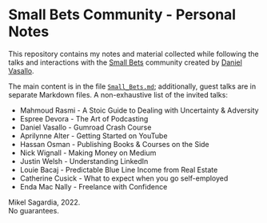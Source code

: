 # Small Bets Community - Personal Notes

This repository contains my notes and material collected while following the talks and interactions with the [Small Bets](https://dvassallo.gumroad.com/l/small-bets) community created by [Daniel Vasallo](https://twitter.com/dvassallo).

The main content is in the file [`Small_Bets.md`](Small_Bets.md); additionally, guest talks are in separate Markdown files. A non-exhaustive list of the invited talks:

- Mahmoud Rasmi - A Stoic Guide to Dealing with Uncertainty & Adversity
- Espree Devora - The Art of Podcasting
- Daniel Vasallo - Gumroad Crash Course
- Aprilynne Alter - Getting Started on YouTube
- Hassan Osman - Publishing Books & Courses on the Side
- Nick Wignall - Making Money on Medium
- Justin Welsh - Understanding LinkedIn
- Louie Bacaj - Predictable Blue Line Income from Real Estate
- Catherine Cusick - What to expect when you go self-employed
- Enda Mac Nally - Freelance with Confidence

Mikel Sagardia, 2022.  
No guarantees.
